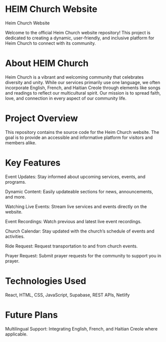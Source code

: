 # HEIM Church Website

Heim Church Website

Welcome to the official Heim Church website repository! This project is dedicated to creating a dynamic, user-friendly, and inclusive platform for Heim Church to connect with its community.

# About HEIM Church 

Heim Church is a vibrant and welcoming community that celebrates diversity and unity. While our services primarily use one language, we often incorporate English, French, and Haitian Creole through elements like songs and readings to reflect our multicultural spirit. Our mission is to spread faith, love, and connection in every aspect of our community life.

# Project Overview

This repository contains the source code for the Heim Church website. The goal is to provide an accessible and informative platform for visitors and members alike.

# Key Features

Event Updates: Stay informed about upcoming services, events, and programs.

Dynamic Content: Easily updateable sections for news, announcements, and more.

Watching Live Events: Stream live services and events directly on the website.

Event Recordings: Watch previous and latest live event recordings.

Church Calendar: Stay updated with the church’s schedule of events and activities.

Ride Request: Request transportation to and from church events.

Prayer Request: Submit prayer requests for the community to support you in prayer.

# Technologies Used

React, HTML, CSS, JavaScript, Supabase, REST APIs, Netlify

# Future Plans

Multilingual Support: Integrating English, French, and Haitian Creole where applicable.
